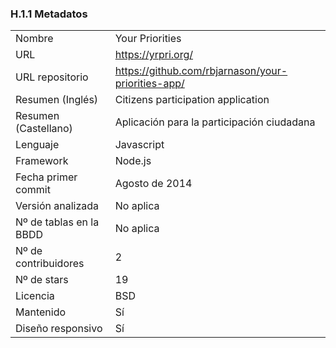 ### H.1.1 Metadatos

<table>
  <tr>
    <td>Nombre</td>
    <td>Your Priorities</td>
  </tr>
  <tr>
    <td>URL</td>
    <td><a href="https://yrpri.org/">https://yrpri.org/</a> </td>
  </tr>
  <tr>
    <td>URL repositorio</td>
    <td><a href="https://github.com/rbjarnason/your-priorities-app/">https://github.com/rbjarnason/your-priorities-app/</a> </td>
  </tr>
  <tr>
    <td>Resumen (Inglés)</td>
    <td>Citizens participation application</td>
  </tr>
  <tr>
    <td>Resumen (Castellano)</td>
    <td>Aplicación para la participación ciudadana</td>
  </tr>
  <tr>
    <td>Lenguaje</td>
    <td>Javascript</td>
  </tr>
  <tr>
    <td>Framework</td>
    <td>Node.js</td>
  </tr>
  <tr>
    <td>Fecha primer commit</td>
    <td>Agosto de 2014</td>
  </tr>
  <tr>
    <td>Versión analizada</td>
    <td>No aplica</td>
  </tr>
  <tr>
    <td>Nº de tablas en la BBDD</td>
    <td>No aplica</td>
  </tr>
  <tr>
    <td>Nº de contribuidores</td>
    <td>2</td>
  </tr>
  <tr>
    <td>Nº de stars</td>
    <td>19</td>
  </tr>
  <tr>
    <td>Licencia</td>
    <td>BSD</td>
  </tr>
  <tr>
    <td>Mantenido</td>
    <td>Sí</td>
  </tr>
  <tr>
    <td>Diseño responsivo</td>
    <td>Sí</td>
  </tr>
</table>


 


